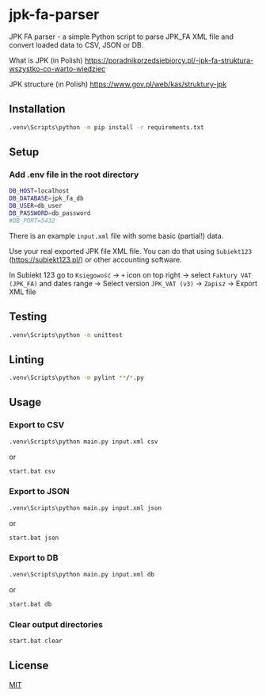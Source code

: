 # jpk-fa-parser

JPK FA parser - a simple Python script to parse JPK_FA XML file and convert loaded data to CSV, JSON or DB.

What is JPK (in Polish) https://poradnikprzedsiebiorcy.pl/-jpk-fa-struktura-wszystko-co-warto-wiedziec

JPK structure (in Polish) https://www.gov.pl/web/kas/struktury-jpk

## Installation

```bash
.venv\Scripts\python -m pip install -r requirements.txt
```

## Setup

### Add .env file in the root directory

```bash
DB_HOST=localhost
DB_DATABASE=jpk_fa_db
DB_USER=db_user
DB_PASSWORD=db_password
#DB_PORT=5432
```

There is an example `input.xml` file with some basic (partial!) data.

Use your real exported JPK file XML file. You can do that using `Subiekt123` (https://subiekt123.pl/) or other accounting software.

In Subiekt 123 go to `Księgowość` -> `+` icon on top right -> select `Faktury VAT (JPK_FA)` and dates range -> Select version `JPK_VAT (v3)` -> `Zapisz` -> Export XML file 

## Testing

```bash
.venv\Scripts\python -m unittest
```

## Linting

```bash
.venv\Scripts\python -m pylint **/*.py
```

## Usage

### Export to CSV

```bash
.venv\Scripts\python main.py input.xml csv
```
or
```bash
start.bat csv
```

### Export to JSON

```bash
.venv\Scripts\python main.py input.xml json
```
or
```bash
start.bat json
```

### Export to DB

```bash
.venv\Scripts\python main.py input.xml db
```
or
```bash
start.bat db
```

### Clear output directories

```bash
start.bat clear
```

## License

[MIT](https://choosealicense.com/licenses/mit/)
